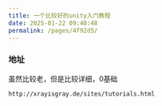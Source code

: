 ```yaml
---
title: 一个比较好的unity入门教程
date: 2025-01-22 09:40:48
permalink: /pages/4f92d5/
---
```

### 地址

虽然比较老，但是比较详细，0基础

```
http://xrayisgray.de/sites/tutorials.html
```

